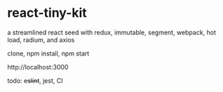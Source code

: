 # react-tiny-kit
a streamlined react seed with redux, immutable, segment, webpack, hot load, radium, and axios

clone, npm install, npm start

http://localhost:3000

todo: ~~eslint~~, jest, CI
